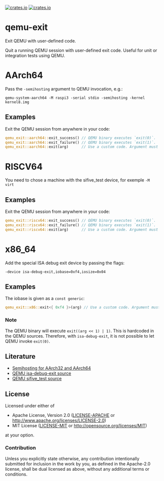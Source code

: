 [![crates.io](https://img.shields.io/crates/d/qemu-exit.svg)](https://crates.io/crates/qemu-exit)
[![crates.io](https://img.shields.io/crates/v/qemu-exit.svg)](https://crates.io/crates/qemu-exit)

# qemu-exit

Exit QEMU with user-defined code.

Quit a running QEMU session with user-defined exit code. Useful for unit or integration tests using
QEMU.

# AArch64

Pass the `-semihosting` argument to QEMU invocation, e.g.:
```
qemu-system-aarch64 -M raspi3 -serial stdio -semihosting -kernel kernel8.img
```

## Examples

Exit the QEMU session from anywhere in your code:
```rust
qemu_exit::aarch64::exit_success() // QEMU binary executes `exit(0)`.
qemu_exit::aarch64::exit_failure() // QEMU binary executes `exit(1)`.
qemu_exit::aarch64::exit(arg)      // Use a custom code. Argument must implement `Into<u64>`.
```
# RISCV64

You need to chose a machine with the sifive_test device, for exemple ``-M virt``

## Examples

Exit the QEMU session from anywhere in your code:
```rust
qemu_exit::riscv64::exit_success() // QEMU binary executes `exit(0)`.
qemu_exit::riscv64::exit_failure() // QEMU binary executes `exit(1)`.
qemu_exit::riscv64::exit(arg)      // Use a custom code. Argument must implement `Into<u64>`.
```

# x86_64

Add the special ISA debug exit device by passing the flags:
```
-device isa-debug-exit,iobase=0xf4,iosize=0x04
```

## Examples

The iobase is given as a `const generic`:
```rust
qemu_exit::x86::exit<{ 0xf4 }>(arg) // Use a custom code. Argument must implement `Into<u32>`.
```

### Note

The QEMU binary will execute `exit((arg << 1) | 1)`. This is hardcoded in the
QEMU sources. Therefore, with `isa-debug-exit`, it is not possible to let QEMU
invoke `exit(0)`.

## Literature

- [Semihosting for AArch32 and AArch64](https://static.docs.arm.com/dui0003/b/semihosting.pdf)
- [QEMU isa-debug-exit source](https://git.qemu.org/?p=qemu.git;a=blob;f=hw/misc/debugexit.c)
- [QEMU sifive_test source](https://git.qemu.org/?p=qemu.git;a=blob;f=hw/misc/sifive_test.c)

## License

Licensed under either of

- Apache License, Version 2.0 ([LICENSE-APACHE](LICENSE-APACHE) or
  http://www.apache.org/licenses/LICENSE-2.0)
- MIT License ([LICENSE-MIT](LICENSE-MIT) or http://opensource.org/licenses/MIT)

at your option.

### Contribution

Unless you explicitly state otherwise, any contribution intentionally submitted for inclusion in the
work by you, as defined in the Apache-2.0 license, shall be dual licensed as above, without any
additional terms or conditions.
